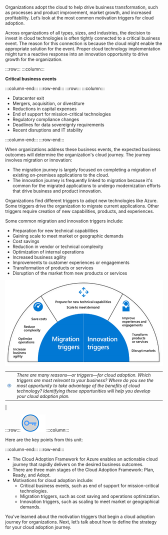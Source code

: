 ﻿Organizations adopt the cloud to help drive business transformation, such as processes and product improvement, market growth, and increased profitability. Let’s look at the most common motivation triggers for cloud adoption.

Across organizations of all types, sizes, and industries, the decision to invest in cloud technologies is often tightly connected to a critical business event. The reason for this connection is because the cloud might enable the appropriate solution for the event. Proper cloud technology implementation might turn a reactive response into an innovation opportunity to drive growth for the organization.

:::row:::
:::column:::

**Critical business events**

:::column-end:::
:::row-end:::
:::row:::
:::column:::

- Datacenter exit
- Mergers, acquisition, or divestiture
- Reductions in capital expenses
- End of support for mission-critical technologies
- Regulatory compliance changes
- Deadlines for data sovereignty requirements
- Recent disruptions and IT stability

:::column-end:::
:::row-end:::

When organizations address these business events, the expected business outcomes will determine the organization's cloud journey. The journey involves migration or innovation: 

- The migration journey is largely focused on completing a migration of existing on-premises applications to the cloud. 
- The innovation journey is frequently linked to migration because it's common for the migrated applications to undergo modernization efforts that drive business and product innovation.

Organizations find different triggers to adopt new technologies like Azure. Some triggers drive the organization to migrate current applications. Other triggers require creation of new capabilities, products, and experiences.

Some common migration and innovation triggers include:

- Preparation for new technical capabilities
- Gaining scale to meet market or geographic demands
- Cost savings
- Reduction in vendor or technical complexity
- Optimization of internal operations
- Increased business agility
- Improvements to customer experiences or engagements
- Transformation of products or services
- Disruption of the market from new products or services

![Image of the migration and innovation triggers](../media/caf-migrationandinnovationtriggers.png)

| | |
| ---| --- |
| ![Icon of lightbulb](../media/lightbulb.png)| *There are many reasons—or triggers—for cloud adoption. Which triggers are most relevant to your business? Where do you see the most opportunity to take advantage of the benefits of cloud technology? Identifying these opportunities will help you develop your cloud adoption plan.*|
|

:::row:::
![Icon of key](../media/key-takeaway.png)
:::column:::

Here are the key points from this unit:

:::column-end:::
:::row-end:::

- The Cloud Adoption Framework for Azure enables an actionable cloud journey that rapidly delivers on the desired business outcomes.
- There are three main stages of the Cloud Adoption Framework: Plan, Ready, and Adopt.
- Motivations for cloud adoption include:
  - Critical business events, such as end of support for mission-critical technologies.
  - Migration triggers, such as cost saving and operations optimization.
  - Innovation triggers, such as scaling to meet market or geographical demands.

You've learned about the motivation triggers that begin a cloud adoption journey for organizations. Next, let’s talk about how to define the strategy for your cloud adoption journey.
